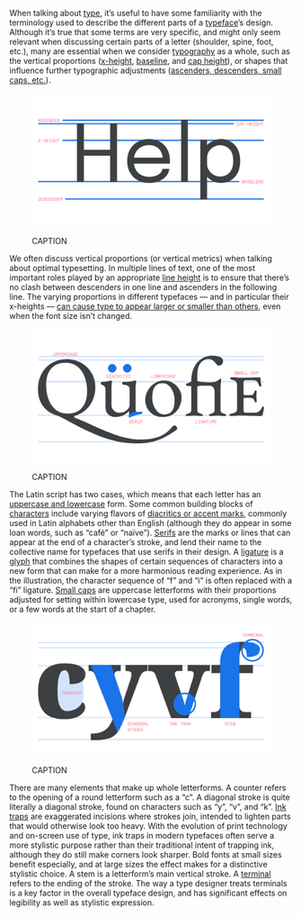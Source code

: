 
When talking about [type](INSERT_URL), it’s useful to have some familiarity with the terminology used to describe the different parts of a [typeface](INSERT_URL)’s design. Although it’s true that some terms are very specific, and might only seem relevant when discussing certain parts of a letter (shoulder, spine, foot, etc.), many are essential when we consider [typography](INSERT_URL) as a whole, such as the vertical proportions ([x-height](INSERT_URL), [baseline](INSERT_URL), and [cap height](INSERT_URL)), or shapes that influence further typographic adjustments ([ascenders, descenders, small caps, etc.](INSERT_URL)).

<figure>

![A type specimen with horizontal lines in the background, illustrating the font’s vertical metrics: ascender, cap height, x-height, baseline, descender.](images/an_overview_of_latin_type_anatomy_1.svg)
<figcaption>CAPTION</figcaption>

</figure>

We often discuss vertical proportions (or vertical metrics) when talking about optimal typesetting. In multiple lines of text, one of the most important roles played by an appropriate [line height](INSERT_URL) is to ensure that there’s no clash between descenders in one line and ascenders in the following line. The varying proportions in different typefaces — and in particular their x-heights — [can cause type to appear larger or smaller than others](INSERT_URL), even when the font size isn’t changed.

<figure>

![A type specimen with parts of the letterforms accentuated to highlight examples of uppercase and lowercase forms, a diacritic, a serif, a ligature, and a small cap.](images/an_overview_of_latin_type_anatomy_2.svg)
<figcaption>CAPTION</figcaption>

</figure>

The Latin script has two cases, which means that each letter has an [uppercase and lowercase](INSERT_URL) form. Some common building blocks of [characters](INSERT_URL) include varying flavors of [diacritics or accent marks](INSERT_URL), commonly used in Latin alphabets other than English (although they do appear in some loan words, such as “café” or “naïve”). [Serifs](INSERT_URL) are the marks or lines that can appear at the end of a character’s stroke, and lend their name to the collective name for typefaces that use serifs in their design. A [ligature](INSERT_URL) is a [glyph](INSERT_URL) that combines the shapes of certain sequences of characters into a new form that can make for a more harmonious reading experience. As in the illustration, the character sequence of “f” and “i” is often replaced with a “fi” ligature. [Small caps](INSERT_URL) are uppercase letterforms with their proportions adjusted for setting within lowercase type, used for acronyms, single words, or a few words at the start of a chapter.

<figure>

![A type specimen with parts of the letterforms accentuated to highlight examples of the counter, diagonal stroke, hairline, ink trap, terminal, and stem.](images/an_overview_of_latin_type_anatomy_3.svg)
<figcaption>CAPTION</figcaption>

</figure>

There are many elements that make up whole letterforms. A counter refers to the opening of a round letterform such as a “c”. A diagonal stroke is quite literally a diagonal stroke, found on characters such as “y”, “v”, and “k”. [Ink traps](INSERT_URL) are exaggerated incisions where strokes join, intended to lighten parts that would otherwise look too heavy. With the evolution of print technology and on-screen use of type, ink traps in modern typefaces often serve a more stylistic purpose rather than their traditional intent of trapping ink, although they do still make corners look sharper. Bold fonts at small sizes benefit especially, and at large sizes the effect makes for a distinctive stylistic choice. A stem is a letterform’s main vertical stroke. A [terminal](INSERT_URL) refers to the ending of the stroke. The way a type designer treats terminals is a key factor in the overall typeface design, and has significant effects on legibility as well as stylistic expression.
